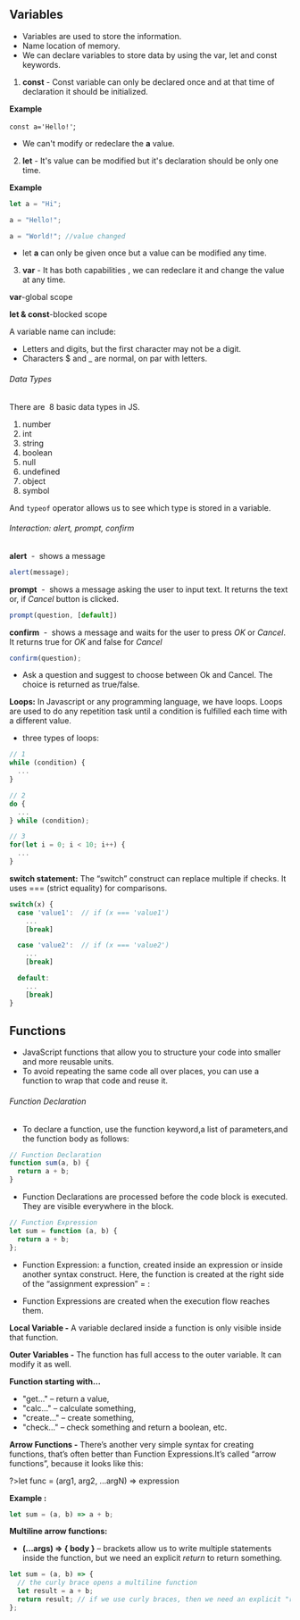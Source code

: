 ## Variables

- Variables are used to store the information.
- Name location of memory.
- We can declare variables to store data by using the var, let and const keywords.

1. **const** \- Const variable can only be declared once and at that time of declaration it should be initialized\.

**Example**

`const a='Hello!'`;

- We can't modify or redeclare the **a** value.

2. **let** \- It's value can be modified but it's declaration should be only one time\.

**Example**

```javascript
let a = "Hi";

a = "Hello!";

a = "World!"; //value changed
```

- let **a** can only be given once but a value can be modified any time.

3. **var** \- It has both capabilities \, we can redeclare it and change the value at any time\.

**var**-global scope

**let & const**-blocked scope
<br>

A variable name can include:

- Letters and digits, but the first character may not be a digit.
- Characters \$ and \_ are normal, on par with letters.

###### Data Types

There are  8 basic data types in JS.

1. number
2. int
3. string
4. boolean
5. null
6. undefined
7. object
8. symbol

And `typeof` operator allows us to see which type is stored in a variable.
<br>

###### Interaction: alert, prompt, confirm

**alert**  -  shows a message

```javascript
alert(message);
```

**prompt**  -  shows a message asking the user to input text. It returns the text or, if _Cancel_ button is clicked.

```javascript
prompt(question, [default])
```

**confirm**  -  shows a message and waits for the user to press _OK_ or _Cancel_. It returns true for _OK_ and false for _Cancel_

```javascript
confirm(question);
```

- Ask a question and suggest to choose between Ok and Cancel. The choice is returned as true/false.

**Loops:** In Javascript or any programming language, we have loops. Loops are used to do any repetition task until a condition is fulfilled each time with a different value.

- three types of loops:

```javascript
// 1
while (condition) {
  ...
}

// 2
do {
  ...
} while (condition);

// 3
for(let i = 0; i < 10; i++) {
  ...
}
```

**switch statement:** The “switch” construct can replace multiple if checks. It uses === (strict equality) for comparisons.

```javascript
switch(x) {
  case 'value1':  // if (x === 'value1')
    ...
    [break]

  case 'value2':  // if (x === 'value2')
    ...
    [break]

  default:
    ...
    [break]
}
```

## Functions

- JavaScript functions that allow you to structure your code into smaller and more reusable units.
- To avoid repeating the same code all over places, you can use a function to wrap that code and reuse it.

###### Function Declaration

- To declare a function, use the function keyword,a list of parameters,and the function body as follows:

```javascript
// Function Declaration
function sum(a, b) {
  return a + b;
}
```

- Function Declarations are processed before the code block is executed. They are visible everywhere in the block.

```javascript
// Function Expression
let sum = function (a, b) {
  return a + b;
};
```

- Function Expression: a function, created inside an expression or inside another syntax construct. Here, the function is created at the right side of the “assignment expression” = :

- Function Expressions are created when the execution flow reaches them.

**Local Variable -** A variable declared inside a function is only visible inside that function.

**Outer Variables -** The function has full access to the outer variable. It can modify it as well.

**Function starting with…**

- "get…" – return a value,
- "calc…" – calculate something,
- "create…" – create something,
- "check…" – check something and return a boolean, etc.

**Arrow Functions -** There’s another very simple syntax for creating functions, that’s often better than Function Expressions.It’s called “arrow functions”, because it looks like this:

?>let func = (arg1, arg2, ...argN) => expression

**Example :**

```javascript
let sum = (a, b) => a + b;
```

**Multiline arrow functions:**

- **(...args) => { body }** – brackets allow us to write multiple statements inside the function, but we need an explicit _return_ to return something.

```javascript
let sum = (a, b) => {
  // the curly brace opens a multiline function
  let result = a + b;
  return result; // if we use curly braces, then we need an explicit "return"
};
```
